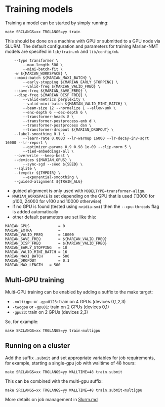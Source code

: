 # Training models


Training a model can be started by simply running:

```
make SRCLANGS=xx TRGLANGS=yy train
```

This should be done on a machine with GPU or submitted to a GPU node via SLURM.
The default configuration and parameters for training Marian-NMT models are specifed in `lib/train.mk` and `lib/config/mk`.

```
	--type transformer \
        --max-length 500 \
        --mini-batch-fit \
	-w ${MARIAN_WORKSPACE} \
	--maxi-batch ${MARIAN_MAXI_BATCH} \
        --early-stopping ${MARIAN_EARLY_STOPPING} \
        --valid-freq ${MARIAN_VALID_FREQ} \
	--save-freq ${MARIAN_SAVE_FREQ} \
	--disp-freq ${MARIAN_DISP_FREQ} \
        --valid-metrics perplexity \
        --valid-mini-batch ${MARIAN_VALID_MINI_BATCH} \
        --beam-size 12 --normalize 1 --allow-unk \
        --enc-depth 6 --dec-depth 6 \
        --transformer-heads 8 \
        --transformer-postprocess-emb d \
        --transformer-postprocess dan \
        --transformer-dropout ${MARIAN_DROPOUT} \
	--label-smoothing 0.1 \
        --learn-rate 0.0003 --lr-warmup 16000 --lr-decay-inv-sqrt 16000 --lr-report \
        --optimizer-params 0.9 0.98 1e-09 --clip-norm 5 \
        --tied-embeddings-all \
	--overwrite --keep-best \
	--devices ${MARIAN_GPUS} \
        --sync-sgd --seed ${SEED} \
	--sqlite \
	--tempdir ${TMPDIR} \
        --exponential-smoothing \
	--guided-alignment ${TRAIN_ALG}
```

* guided alignment is only used with `MODELTYPE=transformer-align`.
* `MARIAN_WORKSPACE` is set depending on the GPU that is used (13000 for p100, 24000 for v100 and 10000 otherwise)
* if no GPU is found (tested using `nvidia-smi`) then the `--cpu-threads` flag is added automatically
* other default parameters are set like this:

```
MARIAN_GPUS             = 0
MARIAN_EXTRA            = 
MARIAN_VALID_FREQ       = 10000
MARIAN_SAVE_FREQ        = ${MARIAN_VALID_FREQ}
MARIAN_DISP_FREQ        = ${MARIAN_VALID_FREQ}
MARIAN_EARLY_STOPPING   = 10
MARIAN_VALID_MINI_BATCH = 16
MARIAN_MAXI_BATCH       = 500
MARIAN_DROPOUT          = 0.1
MARIAN_MAX_LENGTH	= 500
```


## Multi-GPU training

Multi-GPU training can be enabled by adding a suffix to the make target:

* `-multigpu` or `-gpu0123`: train on 4 GPUs (devices 0,1,2,3)
* `-twogpu` or `-gpu01`: train on 2 GPUs (devices 0,1)
* `-gpu23`: train on 2 GPUs (devices 2,3)

So, for example:

```
make SRCLANGS=xx TRGLANGS=yy train-multigpu
```


## Running on a cluster

Add the suffix `.submit` and set appropriate variables for job requirements, for example, 
starting a single-gpu job with walltime of 48 hours:


```
make SRCLANGS=xx TRGLANGS=yy WALLTIME=48 train.submit
```

This can be combined with the multi-gpu suffix:

```
make SRCLANGS=xx TRGLANGS=yy WALLTIME=48 train.submit-multigpu
```

More details on job management in [Slurm.md](Slurm.md)
